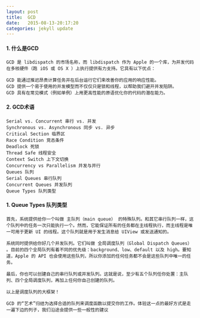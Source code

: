 ```yaml
---
layout: post
title:  GCD
date:   2015-08-13-20:17:20
categories: jekyll update
---
```


#### 1. 什么是GCD
	
	GCD 是 libdispatch 的市场名称，而 libdispatch 作为 Apple 的一个库，为并发代码在多核硬件（跑 iOS 或 OS X ）上执行提供有力支持。它具有以下优点：

	GCD 能通过推迟昂贵计算任务并在后台运行它们来改善你的应用的响应性能。
	GCD 提供一个易于使用的并发模型而不仅仅只是锁和线程，以帮助我们避开并发陷阱。
	GCD 具有在常见模式（例如单例）上用更高性能的原语优化你的代码的潜在能力。

#### 2. GCD术语

	Serial vs. Concurrent 串行 vs. 并发
	Synchronous vs. Asynchronous 同步 vs. 异步
	Critical Section 临界区
	Race Condition 竞态条件
	Deadlock 死锁
	Thread Safe 线程安全
	Context Switch 上下文切换
	Concurrency vs Parallelism 并发与并行
	Queues 队列
	Serial Queues 串行队列
	Concurrent Queues 并发队列
	Queue Types 队列类型

#### 1. Queue Types 队列类型

	首先，系统提供给你一个叫做 主队列（main queue） 的特殊队列。和其它串行队列一样，这个队列中的任务一次只能执行一个。然而，它能保证所有的任务都在主线程执行，而主线程是唯一可用于更新 UI 的线程。这个队列就是用于发生消息给 UIView 或发送通知的。

	系统同时提供给你好几个并发队列。它们叫做 全局调度队列（Global Dispatch Queues） 。目前的四个全局队列有着不同的优先级：background、low、default 以及 high。要知道，Apple 的 API 也会使用这些队列，所以你添加的任何任务都不会是这些队列中唯一的任务。

	最后，你也可以创建自己的串行队列或并发队列。这就是说，至少有五个队列任你处置：主队列、四个全局调度队列，再加上任何你自己创建的队列。

	以上是调度队列的大框架！

	GCD 的“艺术”归结为选择合适的队列来调度函数以提交你的工作。体验这一点的最好方式是走一遍下边的列子，我们沿途会提供一些一般性的建议

[jekyll]:      http://jekyllrb.com
[jekyll-gh]:   https://github.com/jekyll/jekyll
[jekyll-help]: https://github.com/jekyll/jekyll-help
